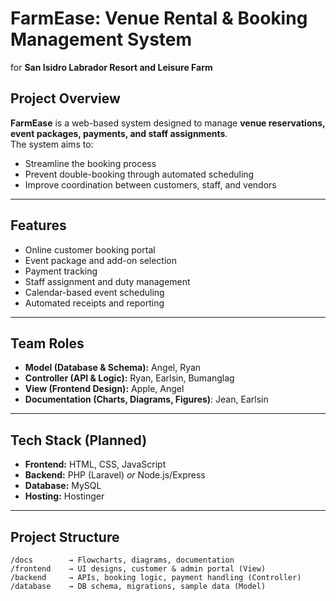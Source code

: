 # FarmEase: Venue Rental & Booking Management System  
for **San Isidro Labrador Resort and Leisure Farm**  

## Project Overview  
**FarmEase** is a web-based system designed to manage **venue reservations, event packages, payments, and staff assignments**.  
The system aims to:  
- Streamline the booking process  
- Prevent double-booking through automated scheduling  
- Improve coordination between customers, staff, and vendors  

---

## Features  
- Online customer booking portal  
- Event package and add-on selection  
- Payment tracking
- Staff assignment and duty management  
- Calendar-based event scheduling
- Automated receipts and reporting  

---

## Team Roles  
- **Model (Database & Schema):** Angel, Ryan  
- **Controller (API & Logic):** Ryan, Earlsin, Bumanglag   
- **View (Frontend Design):** Apple, Angel
- **Documentation (Charts, Diagrams, Figures)**: Jean, Earlsin

---

## Tech Stack (Planned)  
- **Frontend:** HTML, CSS, JavaScript  
- **Backend:** PHP (Laravel) *or* Node.js/Express  
- **Database:** MySQL  
- **Hosting:** Hostinger  

---

## Project Structure  
```plaintext
/docs        → Flowcharts, diagrams, documentation  
/frontend    → UI designs, customer & admin portal (View)  
/backend     → APIs, booking logic, payment handling (Controller)  
/database    → DB schema, migrations, sample data (Model)  
